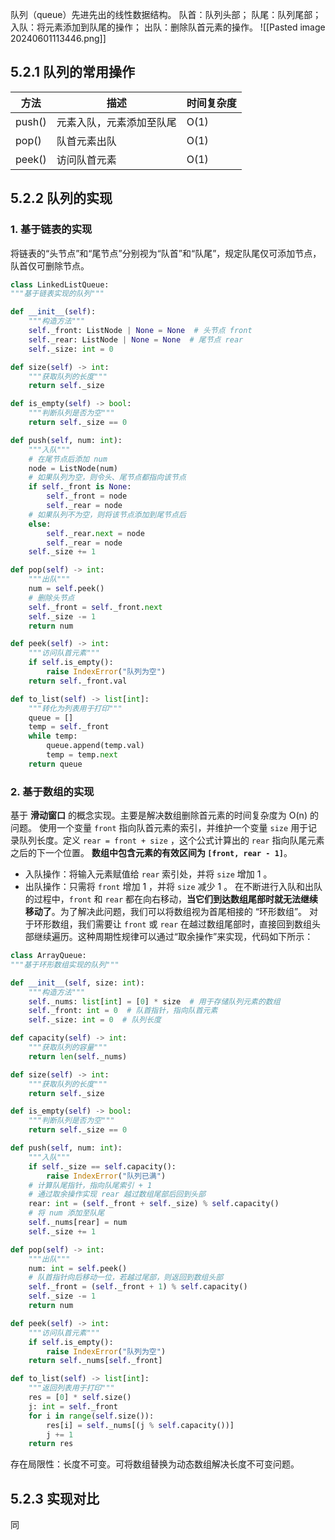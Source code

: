 队列（queue）先进先出的线性数据结构。
队首：队列头部；
队尾：队列尾部；
入队：将元素添加到队尾的操作；
出队：删除队首元素的操作。
![[Pasted image 20240601113446.png]]
## 5.2.1 队列的常用操作
| 方法   | 描述 | 时间复杂度 |
| ------ | ---- | ---------- |
| push() | 元素入队，元素添加至队尾     |    O(1)        |
| pop()  | 队首元素出队     |     O(1)       |
| peek()       |   访问队首元素   |   O(1)         |

## 5.2.2 队列的实现
### 1. 基于链表的实现
将链表的“头节点”和“尾节点”分别视为“队首”和“队尾”，规定队尾仅可添加节点，队首仅可删除节点。
``` python
class LinkedListQueue:
"""基于链表实现的队列"""

def __init__(self):
    """构造方法"""
    self._front: ListNode | None = None  # 头节点 front
    self._rear: ListNode | None = None  # 尾节点 rear
    self._size: int = 0

def size(self) -> int:
    """获取队列的长度"""
    return self._size

def is_empty(self) -> bool:
    """判断队列是否为空"""
    return self._size == 0

def push(self, num: int):
    """入队"""
    # 在尾节点后添加 num
    node = ListNode(num)
    # 如果队列为空，则令头、尾节点都指向该节点
    if self._front is None:
        self._front = node
        self._rear = node
    # 如果队列不为空，则将该节点添加到尾节点后
    else:
        self._rear.next = node
        self._rear = node
    self._size += 1

def pop(self) -> int:
    """出队"""
    num = self.peek()
    # 删除头节点
    self._front = self._front.next
    self._size -= 1
    return num

def peek(self) -> int:
    """访问队首元素"""
    if self.is_empty():
        raise IndexError("队列为空")
    return self._front.val

def to_list(self) -> list[int]:
    """转化为列表用于打印"""
    queue = []
    temp = self._front
    while temp:
        queue.append(temp.val)
        temp = temp.next
    return queue
```
### 2. 基于数组的实现
基于 **滑动窗口** 的概念实现。主要是解决数组删除首元素的时间复杂度为 O(n) 的问题。
使用一个变量 `front` 指向队首元素的索引，并维护一个变量 `size` 用于记录队列长度。定义 `rear = front + size` ，这个公式计算出的 `rear` 指向队尾元素之后的下一个位置。
**数组中包含元素的有效区间为 `[front, rear - 1]`**。
- 入队操作：将输入元素赋值给 `rear` 索引处，并将 `size` 增加 1 。
- 出队操作：只需将 `front` 增加 1 ，并将 `size` 减少 1 。
在不断进行入队和出队的过程中，`front` 和 `rear` 都在向右移动，**当它们到达数组尾部时就无法继续移动了**。为了解决此问题，我们可以将数组视为首尾相接的 “环形数组”。
对于环形数组，我们需要让 `front` 或 `rear` 在越过数组尾部时，直接回到数组头部继续遍历。这种周期性规律可以通过“取余操作”来实现，代码如下所示：
```python
class ArrayQueue:
"""基于环形数组实现的队列"""

def __init__(self, size: int):
    """构造方法"""
    self._nums: list[int] = [0] * size  # 用于存储队列元素的数组
    self._front: int = 0  # 队首指针，指向队首元素
    self._size: int = 0  # 队列长度

def capacity(self) -> int:
    """获取队列的容量"""
    return len(self._nums)

def size(self) -> int:
    """获取队列的长度"""
    return self._size

def is_empty(self) -> bool:
    """判断队列是否为空"""
    return self._size == 0

def push(self, num: int):
    """入队"""
    if self._size == self.capacity():
        raise IndexError("队列已满")
    # 计算队尾指针，指向队尾索引 + 1
    # 通过取余操作实现 rear 越过数组尾部后回到头部
    rear: int = (self._front + self._size) % self.capacity()
    # 将 num 添加至队尾
    self._nums[rear] = num
    self._size += 1

def pop(self) -> int:
    """出队"""
    num: int = self.peek()
    # 队首指针向后移动一位，若越过尾部，则返回到数组头部
    self._front = (self._front + 1) % self.capacity()
    self._size -= 1
    return num

def peek(self) -> int:
    """访问队首元素"""
    if self.is_empty():
        raise IndexError("队列为空")
    return self._nums[self._front]

def to_list(self) -> list[int]:
    """返回列表用于打印"""
    res = [0] * self.size()
    j: int = self._front
    for i in range(self.size()):
        res[i] = self._nums[(j % self.capacity())]
        j += 1
    return res
```
存在局限性：长度不可变。可将数组替换为动态数组解决长度不可变问题。
## 5.2.3 实现对比
同 